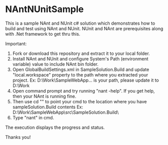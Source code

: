 NAntNUnitSample
===============

This is a sample NAnt and NUnit c# solution which demonstrates how to build and test using NAnt and NUnit. NUnit and NAnt are prerequisites along with .Net framework to get thru this.

Important:

1. Fork or download this repository and extract it to your local folder.
2. Install NAnt and NUnit and configure System's Path (environment variable) value to include NAnt bin folder.
3. Open GlobalBuildSettings.xml in SampleSolution.Build and update "local.workspace" property to the path where you extracted your project.
    Ex: D:\Work\SampleWebApp\... is your path, please update it to D:\Work
4. Open command prompt and try running "nant -help". If you get help, then your NAnt is running fine.
5. Then use cd "<path>" to point your cmd to the location where you have sampleSolution.Build contents
    Ex: D:\Work\SampleWebApp\src\SampleSolution.Build\
6. Type "nant" in cmd.

The execution displays the progress and status.

Thanks you!
